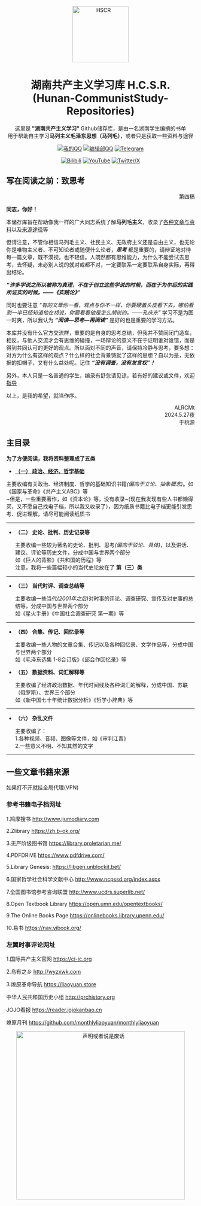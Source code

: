 
<div align="CENTER">
<img src="https://github.com/ALRCMt/Hunan-CommunistStudy-Repositories/assets/140961960/0c0dd11f-5cb6-449f-9026-436c1117977a" alt="HSCR" width="150px"/>

</div>
<div align="center">
<h1 align="center">湖南共产主义学习库 H.C.S.R.<br />(Hunan-CommunistStudy-Repositories)</h1>
<p>这里是<strong> "湖南共产主义学习" </strong>Github储存库，是由一名湖南学生编撰的书单
<br />用于帮助自主学习<b>马列主义毛泽东思想（马列毛）</b>，或者只是获取一些资料与途径</p>

[![我的QQ](https://img.shields.io/badge/我的QQ-ALRCMt-white.svg)](https://qm.qq.com/q/4uVkK9nRPW?personal_qrcode_source=3)
[![编辑部QQ](https://img.shields.io/badge/QQ群-H.C.S.R.编辑部-orange.svg)](http://qm.qq.com/cgi-bin/qm/qr?_wv=1027&k=9XVSMbGCnXhqfKsTe_cd5ZQMXPBIuiTD&authKey=38wm7kB3jl6olO3a4iVkTLkdQfDSjfwiGdswKqNoGT8VjifnHaCt8VWStHvJ7aaJ&noverify=0&group_code=921145609)
[![Telegram](https://img.shields.io/badge/Telegram-Mt_ALRC-blue.svg)](https://t.me/+8613418488160)

[![Bilibili](https://img.shields.io/badge/Bilibili-ALRC_Mt(被封)-pink.svg)](https://space.bilibili.com/483215864?spm_id_from=333.1007.0.0)
[![YouTube](https://img.shields.io/badge/YouTube-ALRCMt-red.svg)](https://youtube.com/@mtalrc?si=1u8Fnb3GCKwNLOPb)
[![Twitter/X](https://img.shields.io/badge/Twitter/X-ALRCMt-black.svg)](https://twitter.com/alrcmt?s=21)


</div>


##   写在阅读之前：致思考
<div align="right">
<p align="right">第四稿</p>
</div>

 
**同志，你好！**

  本储存库旨在帮助像我一样的广大同志系统了解****马列毛主义****，收录了[各种文章与资料](#%E4%B8%BB%E7%9B%AE%E5%BD%95)以及[来源途径](#%E4%B8%80%E4%BA%9B%E6%96%87%E7%AB%A0%E4%B9%A6%E7%B1%8D%E6%9D%A5%E6%BA%90)等

  但请注意，不管你相信马列毛主义、社民主义、无政府主义还是自由主义，也无论你是唯物主义者、不可知论者或随便什么论者，***思考*** 都是重要的，请辩证地对待每一篇文章，既不漠视，也不轻信。人既然都有思维能力，为什么不能尝试去思考，去怀疑，未必别人说的就对或都不对，一定要联系一定要联系自身实际，再得出结论。

  ***“许多学说之所以被称为真理，不在于创立这些学说的时候，而在于为尔后的实践所证实的时候。——《实践论》”***

  同时也要注意 *“有的文章你一看，观点与你不一样，你要硬着头皮看下去，哪怕看到一半已经知道他在胡说，你要看看他是怎么胡说的。——孔庆东”* 学习不是为图一时爽，所以我认为 ***“阅读—思考—再阅读”*** 是好的也是重要的学习方法。

  本库并没有什么官方交流群，重要的是自身的思考总结，但我并不赞同闭门造车，相反，与他人交流才会有思维的碰撞，一场辩论的意义不在于证明谁对谁错，而是得到共同认可的更好的观点。所以面对不同的声音，请保持冷静与思考，要多想：对方为什么有这样的观点？什么样的社会背景铸就了这样的思想？自以为是，无依据的扣帽子，又有什么益处呢。记住 ***“没有调查，没有发言权”！***

  另外，本人只是一名普通的学生，编录有舒忽请见谅，若有好的建议或文件，欢迎[指导](https://qm.qq.com/q/4uVkK9nRPW?personal_qrcode_source=3)

  以上，是我的希望，就当作序。

   <div align="right"> 
  <span align="right">ALRCMt
   <br />2024.5.27夜
   <br />于桃源</span>
   </div>




 ## 主目录 

 **为了方便阅读，我将资料整理成了五类**

 - [ **（一） 政治、经济、哲学基础**](政治、经济、哲学基础/次级目录1.md)

  主要收编有关政治、经济制度、哲学的基础知识书籍<em>(偏向于立论、抽象概念)</em>。如《国家与革命》《共产主义ABC》等
    <br />~但是，一些重要著作，如《资本论》等，没有收录~(现在我发现有些人书都懒得买，又不愿自己找电子档，所以我又收录了），因为纸质书籍比电子档更能引发思考、促进理解，请尽可能阅读纸质书
****

- **（二） 史论、批判、历史记录等**

   主要收编一些较为著名的史论、批判、思考<em>(偏向于驳论、具体)</em>，以及讲话、建议、评论等历史文件，分成中国与世界两个部分
<br />如《巨人的背影》《共和国的历程》等
<br />注意，我将一些篇幅较小的当代史论放在了 **第（三）类**
****
  
- **（三） 当代时评、调查总结等**

   主要收编一些当代<em>(2001年之后)</em>对时事的评论、调查研究、宣传及对史事的总结等，分成中国与世界两个部分
<br />如《星火手册》《中国社会调查研究 第一期》等
****

- **（四） 合集、传记、回忆录等**

     主要收编一些人物的文章合集、传记以及各种回忆录、文学作品等，分成中国与世界两个部分
<br />如《毛泽东选集 1-8合订版》《邱会作回忆录》等</p>

- **（五） 数据资料、词汇解释等**

   主要收编了经济政治数据、年代时间线及各种词汇的解释，分成中国、苏联（俄罗斯）、世界三个部分
<br />如《新中国七十年统计数据分析》《哲学小辞典》等
****
 
- **（六） 杂乱文件**

   主要收编了：
<br />1.各种视频、音频、图像等文件，如《审判江青》 
<br />2.一些意义不明、不知其然的文字
****
 ## 一些文章书籍来源
  如果打不开就挂全局代理(VPN)
### 参考书籍电子档网址

  1.鸠摩搜书
http://www.jiumodiary.com


  2.Zlibrary
https://zh.b-ok.org/


  3.无产阶级图书馆
https://library.proletarian.me/


  4.PDFDRIVE
https://www.pdfdrive.com/ 


  5.Library Genesis:
https://libgen.unblockit.bet/


  6.国家哲学社会科学文献中心
http://www.ncpssd.org/index.aspx


  7.全国图书馆参考咨询联盟
http://www.ucdrs.superlib.net/ 


  8.Open Textbook Library
https://open.umn.edu/opentextbooks/ 


  9.The Online Books Page
https://onlinebooks.library.upenn.edu/ 


  10.易书
https://nav.yibook.org/ 

### 左翼时事评论网址

  1.国际共产主义官网
https://ci-ic.org

  2.乌有之乡
http://wyzxwk.com

  3.燎原革命导航
https://liaoyuan.store

  中华人民共和国历史小组 
http://prchistory.org

  JOJO看报 
https://reader.jojokanbao.cn

  燎原月刊 
https://github.com/monthlyliaoyuan/monthlyliaoyuan




<div align="CENTER">
<img src="https://github.com/ALRCMt/Hunan-CommunistStudy-Repositories/assets/140961960/5d89dc19-7d07-48f7-b2b6-dbe2eeffb62b" alt="声明或者说是废话" width="450px"/>
</div>



